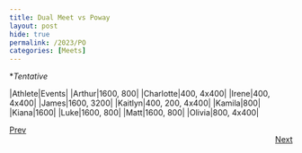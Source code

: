 ```yaml
---
title: Dual Meet vs Poway
layout: post
hide: true
permalink: /2023/PO
categories: [Meets]
---
```


**Tentative*

|Athlete|Events|
|Arthur|1600, 800|
|Charlotte|400, 4x400|
|Irene|400, 4x400|
|James|1600, 3200|
|Kaitlyn|400, 200, 4x400| 
|Kamila|800|
|Kiana|1600|
|Luke|1600, 800|
|Matt|1600, 800|
|Olivia|800, 4x400|


<div style="text-align: left"> <a href="{{site.baseurl}}/2023/DN">Prev</a></div> 
<div style="text-align: right"> <a href="{{site.baseurl}}/2023/AI">Next</a></div>